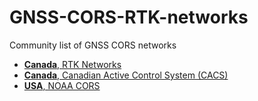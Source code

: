 # GNSS-CORS-RTK-networks
Community list of GNSS CORS networks

- [**Canada**, RTK Networks](https://webapp.geod.nrcan.gc.ca/geod/data-donnees/rtk.php?locale=en)
- [**Canada**, Canadian Active Control System (CACS)](https://webapp.geod.nrcan.gc.ca/geod/data-donnees/cacs-scca.php?locale=en)
- [**USA**, NOAA CORS](https://geodesy.noaa.gov/CORS_Map/)
